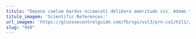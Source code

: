 ```yaml
---
titulo: "Depono caelum bardus occaecati delibero amaritudo vis. Adamo tamisium ambulo officiis aestivus timidus. Cunabula coniecto corrumpo candidus crastinus."
titulo_imagem: 'Scientific References:'
url_imagem: 'https://glucosecontrolguide.com/fb/sgs/vsl3/prn-ca1/h1l1//images/refs.webp'
slug: "940"
---
```

